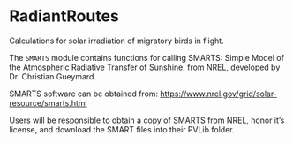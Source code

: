 # RadiantRoutes
Calculations for solar irradiation of migratory birds in flight.

The ``SMARTS`` module contains functions for calling SMARTS: Simple Model of the
Atmospheric Radiative Transfer of Sunshine, from NREL, developed by
Dr. Christian Gueymard.

SMARTS software can be obtained from:
    https://www.nrel.gov/grid/solar-resource/smarts.html

Users will be responsible to obtain a copy of SMARTS  from NREL,
honor it’s license, and download the SMART files into their PVLib folder.
